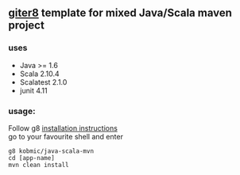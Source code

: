 ## [giter8](http://github.com/n8han/giter8) template for mixed Java/Scala maven project

### uses
* Java >= 1.6
* Scala 2.10.4
* Scalatest 2.1.0
* junit 4.11

### usage:
Follow g8 [installation instructions](http://github.com/n8han/giter8#readme)  
go to your favourite shell and enter  

    g8 kobmic/java-scala-mvn
    cd [app-name]
    mvn clean install

